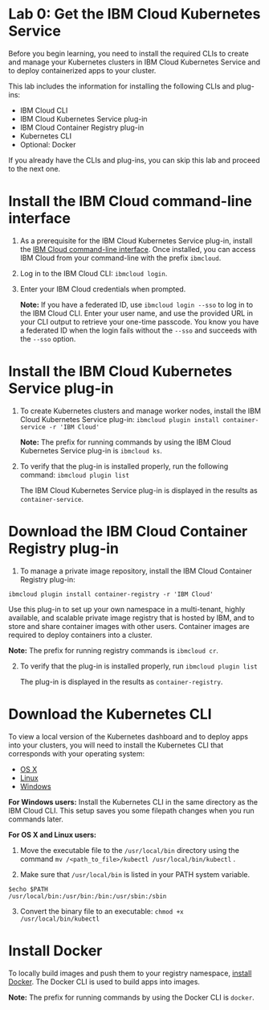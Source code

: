 # Lab 0: Get the IBM Cloud Kubernetes Service


Before you begin learning, you need to install the required CLIs to create and manage your Kubernetes clusters in IBM Cloud Kubernetes Service and to deploy containerized apps to your cluster.

This lab includes the information for installing the following CLIs and plug-ins:

* IBM Cloud CLI
* IBM Cloud Kubernetes Service plug-in
* IBM Cloud Container Registry plug-in
* Kubernetes CLI
* Optional: Docker

If you already have the CLIs and plug-ins, you can skip this lab and proceed to the next one.

# Install the IBM Cloud command-line interface

1. As a prerequisite for the IBM Cloud Kubernetes Service plug-in, install the [IBM Cloud command-line interface](https://cloud.ibm.com/docs/cli?topic=cloud-cli-install-ibmcloud-cli). Once installed, you can access IBM Cloud from your command-line with the prefix `ibmcloud`.


2. Log in to the IBM Cloud CLI: `ibmcloud login`. 
3. Enter your IBM Cloud credentials when prompted.

   **Note:** If you have a federated ID, use `ibmcloud login --sso` to log in to the IBM Cloud CLI. Enter your user name, and use the provided URL in your CLI output to retrieve your one-time passcode. You know you have a federated ID when the login fails without the `--sso` and succeeds with the `--sso` option.

# Install the IBM Cloud Kubernetes Service plug-in

1. To create Kubernetes clusters and manage worker nodes, install the IBM Cloud Kubernetes Service plug-in:
   ```ibmcloud plugin install container-service -r 'IBM Cloud'```
   
   **Note:** The prefix for running commands by using the IBM Cloud Kubernetes Service plug-in is `ibmcloud ks`.

2. To verify that the plug-in is installed properly, run the following command:
```ibmcloud plugin list```

   The IBM Cloud Kubernetes Service plug-in is displayed in the results as `container-service`.

# Download the IBM Cloud Container Registry plug-in

1. To manage a private image repository, install the IBM Cloud Container Registry plug-in:
```
ibmcloud plugin install container-registry -r 'IBM Cloud'
```
   
   Use this plug-in to set up your own namespace in a multi-tenant, highly available, and scalable private image registry that is hosted by IBM, and to store and share container images with other users. Container images are required to deploy containers into a cluster. 
   
   **Note:** The prefix for running registry commands is `ibmcloud cr`.

2. To verify that the plug-in is installed properly, run `ibmcloud plugin list`

   The plug-in is displayed in the results as `container-registry`.

# Download the Kubernetes CLI

To view a local version of the Kubernetes dashboard and to deploy apps into your clusters, you will need to install the Kubernetes CLI that corresponds with your operating system:

* [OS X](https://storage.googleapis.com/kubernetes-release/release/v1.14.8/bin/darwin/amd64/kubectl)
* [Linux](https://storage.googleapis.com/kubernetes-release/release/v1.14.8/bin/linux/amd64/kubectl)
* [Windows](https://storage.googleapis.com/kubernetes-release/release/v1.14.8/bin/windows/amd64/kubectl.exe)

**For Windows users:** Install the Kubernetes CLI in the same directory as the IBM Cloud CLI. This setup saves you some filepath changes when you run commands later.

**For OS X and Linux users:**

1. Move the executable file to the `/usr/local/bin` directory using the command `mv /<path_to_file>/kubectl /usr/local/bin/kubectl` .

2. Make sure that `/usr/local/bin` is listed in your PATH system variable.
```
$echo $PATH
/usr/local/bin:/usr/bin:/bin:/usr/sbin:/sbin
```

3. Convert the binary file to an executable: `chmod +x /usr/local/bin/kubectl`

# Install Docker
To locally build images and push them to your registry namespace, [install Docker](https://www.docker.com/community-edition#/download). The Docker CLI is used to build apps into images. 

**Note:** The prefix for running commands by using the Docker CLI is `docker`.
